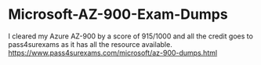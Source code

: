 # Microsoft-AZ-900-Exam-Dumps
I cleared my Azure AZ-900 by a score of 915/1000 and all the credit goes to pass4surexams as it has all the resource available.  https://www.pass4surexams.com/microsoft/az-900-dumps.html
